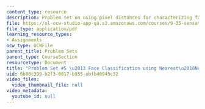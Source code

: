 ```yaml
---
content_type: resource
description: Problem set on using pixel distances for characterizing face similarity.
file: https://ol-ocw-studio-app-qa.s3.amazonaws.com/courses/9-35-sensation-and-perception-spring-2009/6b86c399b2f30817b955ebfb40945c32_MIT9_35s09_pset05.pdf
file_type: application/pdf
learning_resource_types:
- Assignments
ocw_type: OCWFile
parent_title: Problem Sets
parent_type: CourseSection
resourcetype: Document
title: "Problem Set #5 \u2013 Face Classification using Nearest\u2010Neighbor"
uid: 6b86c399-b2f3-0817-b955-ebfb40945c32
video_files:
  video_thumbnail_file: null
video_metadata:
  youtube_id: null
---
```

